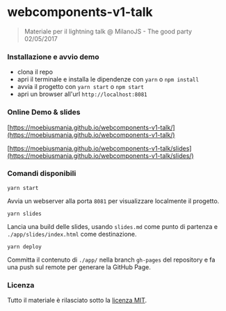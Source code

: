 # webcomponents-v1-talk
> Materiale per il lightning talk @ MilanoJS - The good party 02/05/2017

### Installazione e avvio demo
* clona il repo
* apri il terminale e installa le dipendenze con ```yarn``` o ```npm install```
* avvia il progetto con ```yarn start``` o ```npm start```
* apri un browser all'url ```http://localhost:8081```

### Online Demo & slides
[https://moebiusmania.github.io/webcomponents-v1-talk/](https://moebiusmania.github.io/webcomponents-v1-talk/)

[https://moebiusmania.github.io/webcomponents-v1-talk/slides](https://moebiusmania.github.io/webcomponents-v1-talk/slides/)

### Comandi disponibili
```
yarn start
```
Avvia un webserver alla porta ```8081``` per visualizzare localmente il progetto.

```
yarn slides
```
Lancia una build delle slides, usando ```slides.md``` come punto di partenza e ```./app/slides/index.html``` come destinazione.

```
yarn deploy
```
Committa il contenuto di ```./app/``` nella branch ```gh-pages``` del repository e fa una push sul remote per generare la GitHub Page.

### Licenza
Tutto il materiale è rilasciato sotto la [licenza MIT](LICENSE).
